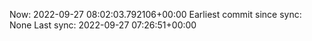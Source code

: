 Now: 2022-09-27 08:02:03.792106+00:00 Earliest commit since sync: None Last sync: 2022-09-27 07:26:51+00:00
